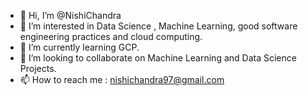 - 👋 Hi, I’m @NishiChandra
- 👀 I’m interested in Data Science , Machine Learning, good software engineering practices and cloud computing.
- 🌱 I’m currently learning GCP.
- 💞️ I’m looking to collaborate on Machine Learning and Data Science Projects.
- 📫 How to reach me : nishichandra97@gmail.com

<!---
NishiChandra/NishiChandra is a ✨ special ✨ repository because its `README.md` (this file) appears on your GitHub profile.
You can click the Preview link to take a look at your changes.
--->

